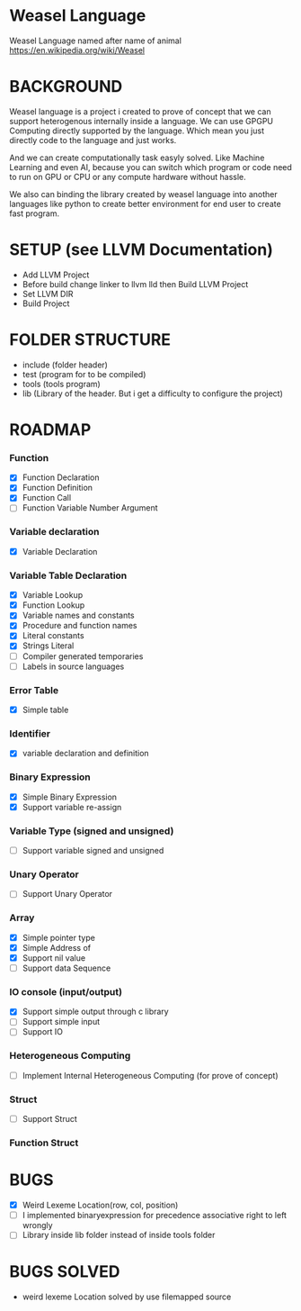 # Weasel Language

Weasel Language named after name of animal https://en.wikipedia.org/wiki/Weasel

# BACKGROUND

Weasel language is a project i created to prove of concept that we can support heterogenous internally inside a language. We can use GPGPU Computing directly supported by the language. Which mean you just directly code to the language and just works.

And we can create computationally task easyly solved. Like Machine Learning and even AI, because you can switch which program or code need to run on GPU or CPU or any compute hardware without hassle.

We also can binding the library created by weasel language into another languages like python to create better environment for end user to create fast program.

# SETUP (see LLVM Documentation)

- Add LLVM Project
- Before build change linker to llvm lld then Build LLVM Project
- Set LLVM DIR
- Build Project

# FOLDER STRUCTURE

- include (folder header)
- test (program for to be compiled)
- tools (tools program)
- lib (Library of the header. But i get a difficulty to configure the project)

# ROADMAP

### Function

- [x] Function Declaration
- [x] Function Definition
- [x] Function Call
- [ ] Function Variable Number Argument

### Variable declaration

- [x] Variable Declaration

### Variable Table Declaration

- [x] Variable Lookup
- [x] Function Lookup
- [x] Variable names and constants
- [x] Procedure and function names
- [x] Literal constants
- [x] Strings Literal
- [ ] Compiler generated temporaries
- [ ] Labels in source languages

### Error Table

- [x] Simple table

### Identifier

- [x] variable declaration and definition

### Binary Expression

- [x] Simple Binary Expression
- [x] Support variable re-assign

### Variable Type (signed and unsigned)

- [ ] Support variable signed and unsigned

### Unary Operator

- [ ] Support Unary Operator

### Array

- [x] Simple pointer type
- [x] Simple Address of
- [x] Support nil value
- [ ] Support data Sequence

### IO console (input/output)

- [x] Support simple output through c library
- [ ] Support simple input
- [ ] Support IO

### Heterogeneous Computing

- [ ] Implement Internal Heterogeneous Computing (for prove of concept)

### Struct

- [ ] Support Struct

### Function Struct

# BUGS

- [x] Weird Lexeme Location(row, col, position)
- [ ] I implemented binaryexpression for precedence associative right to left wrongly
- [ ] Library inside lib folder instead of inside tools folder

# BUGS SOLVED

- weird lexeme Location solved by use filemapped source
